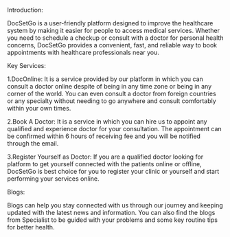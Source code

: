 
Introduction:

DocSetGo is a user-friendly platform designed to improve the healthcare system by making it easier for people to access medical services. Whether you need to schedule a checkup or consult with a doctor for personal health concerns, DocSetGo provides a convenient, fast, and reliable way to book appointments with healthcare professionals near you.

Key Services:

1.DocOnline: It is a service provided by our platform in which you can consult a doctor online despite of being in any time zone or being in any corner of the world. You can even consult a doctor from foreign countries or any specialty without needing to go anywhere and consult comfortably within your own times.

2.Book A Doctor: It is a service in which you can hire us to appoint any qualified and experience doctor for your consultation. The appointment can be confirmed within 6 hours of receiving fee and you will be notified through the email.

3.Register Yourself as Doctor: If you are a qualified doctor looking for platform to get yourself connected with the patients online or offline, DocSetGo is best choice for you to register your clinic or yourself and start performing your services online.

Blogs:

Blogs can help you stay connected with us through our journey and keeping updated with the latest news and information. You can also find the blogs from Specialist to be guided with your problems and some key routine tips for better health.	
	
